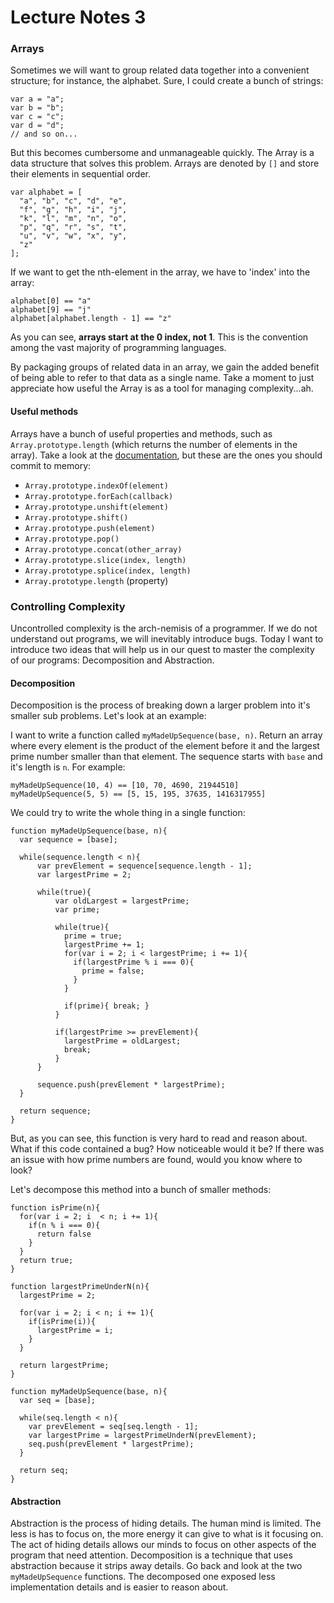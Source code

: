 # Lecture Notes 3

### Arrays

Sometimes we will want to group related data together into a convenient
structure; for instance, the alphabet. Sure, I could create a bunch of strings:

```
var a = "a";
var b = "b";
var c = "c";
var d = "d";
// and so on...
```

But this becomes cumbersome and unmanageable quickly. The Array is a data structure that solves this problem. Arrays are denoted by `[]` and store their elements in sequential order.

```
var alphabet = [
  "a", "b", "c", "d", "e",
  "f", "g", "h", "i", "j",
  "k", "l", "m", "n", "o",
  "p", "q", "r", "s", "t",
  "u", "v", "w", "x", "y",
  "z"
];
```

If we want to get the nth-element in the array, we have to 'index' into the array:

```
alphabet[0] == "a"
alphabet[9] == "j"
alphabet[alphabet.length - 1] == "z"

```

As you can see, **arrays start at the 0 index, not 1**. This is the convention among the vast majority of programming languages.


By packaging groups of related data in an array, we gain the added benefit of being able to refer to that data as a single name. Take a moment to just appreciate how useful the Array is as a tool for managing complexity...ah.

#### Useful methods

Arrays have a bunch of useful properties and methods, such as `Array.prototype.length` (which returns the number of elements in the array). Take a look at the [documentation](https://developer.mozilla.org/en-US/docs/Web/JavaScript/Reference/Global_Objects/Array), but these are the ones you should commit to memory:

* `Array.prototype.indexOf(element)`
* `Array.prototype.forEach(callback)`
* `Array.prototype.unshift(element)`
* `Array.prototype.shift()`
* `Array.prototype.push(element)`
* `Array.prototype.pop()`
* `Array.prototype.concat(other_array)`
* `Array.prototype.slice(index, length)`
* `Array.prototype.splice(index, length)`
* `Array.prototype.length` (property)

### Controlling Complexity

Uncontrolled complexity is the arch-nemisis of a programmer. If we do not understand out programs, we will inevitably introduce bugs. Today I want to introduce two ideas that will help us in our quest to master the complexity of our programs: Decomposition and Abstraction.

#### Decomposition

Decomposition is the process of breaking down a larger problem into it's smaller sub problems. Let's look at an example:

I want to write a function called `myMadeUpSequence(base, n)`. Return an array where every element is the product of the element before it and the largest prime number smaller than that element. The sequence starts with `base` and it's length is `n`. For example:

```
myMadeUpSequence(10, 4) == [10, 70, 4690, 21944510]
myMadeUpSequence(5, 5) == [5, 15, 195, 37635, 1416317955]
```

We could try to write the whole thing in a single function:

```
function myMadeUpSequence(base, n){
  var sequence = [base];

  while(sequence.length < n){
      var prevElement = sequence[sequence.length - 1];
      var largestPrime = 2;

      while(true){
          var oldLargest = largestPrime;
          var prime;

          while(true){
            prime = true;
            largestPrime += 1;
            for(var i = 2; i < largestPrime; i += 1){
              if(largestPrime % i === 0){
                prime = false;
              }
            }

            if(prime){ break; }
          }

          if(largestPrime >= prevElement){
            largestPrime = oldLargest;
            break;
          }
      }

      sequence.push(prevElement * largestPrime);
  }

  return sequence;
}
```

But, as you can see, this function is very hard to read and reason about. What if this code contained a bug? How noticeable would it be? If there was an issue with how prime numbers are found, would you know where to look?

Let's decompose this method into a bunch of smaller methods:

```
function isPrime(n){
  for(var i = 2; i  < n; i += 1){
    if(n % i === 0){
      return false
    }
  }
  return true;
}

function largestPrimeUnderN(n){
  largestPrime = 2;

  for(var i = 2; i < n; i += 1){
    if(isPrime(i)){
      largestPrime = i;
    }
  }

  return largestPrime;
}

function myMadeUpSequence(base, n){
  var seq = [base];

  while(seq.length < n){
    var prevElement = seq[seq.length - 1];
    var largestPrime = largestPrimeUnderN(prevElement);
    seq.push(prevElement * largestPrime);
  }

  return seq;
}
```

#### Abstraction

Abstraction is the process of hiding details. The human mind is limited. The
less is has to focus on, the more energy it can give to what is it focusing on.
The act of hiding details allows our minds to focus on other aspects of the
program that need attention. Decomposition is a technique that uses abstraction
because it strips away details. Go back and look at the two `myMadeUpSequence`
functions. The decomposed one exposed less implementation details and is easier
to reason about.
